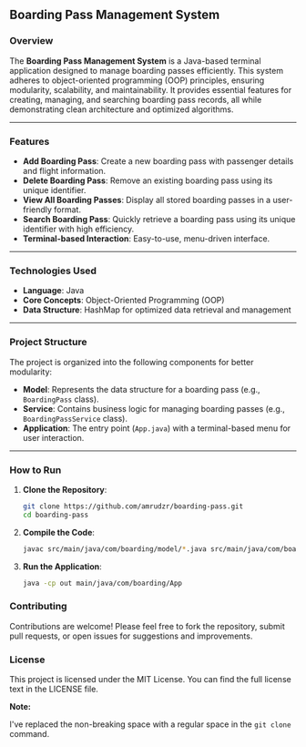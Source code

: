 ## Boarding Pass Management System

### **Overview**

The **Boarding Pass Management System** is a Java-based terminal application designed to manage boarding passes efficiently. This system adheres to object-oriented programming (OOP) principles, ensuring modularity, scalability, and maintainability. It provides essential features for creating, managing, and searching boarding pass records, all while demonstrating clean architecture and optimized algorithms.

---

### **Features**

- **Add Boarding Pass**: Create a new boarding pass with passenger details and flight information.
- **Delete Boarding Pass**: Remove an existing boarding pass using its unique identifier.
- **View All Boarding Passes**: Display all stored boarding passes in a user-friendly format.
- **Search Boarding Pass**: Quickly retrieve a boarding pass using its unique identifier with high efficiency.
- **Terminal-based Interaction**: Easy-to-use, menu-driven interface.

---

### **Technologies Used**

- **Language**: Java
- **Core Concepts**: Object-Oriented Programming (OOP)
- **Data Structure**: HashMap for optimized data retrieval and management

---

### **Project Structure**

The project is organized into the following components for better modularity:

- **Model**: Represents the data structure for a boarding pass (e.g., `BoardingPass` class).
- **Service**: Contains business logic for managing boarding passes (e.g., `BoardingPassService` class).
- **Application**: The entry point (`App.java`) with a terminal-based menu for user interaction.

---

### **How to Run**

1. **Clone the Repository**:

   ```bash
   git clone https://github.com/amrudzr/boarding-pass.git
   cd boarding-pass
   ```

2. **Compile the Code**:

   ```bash
   javac src/main/java/com/boarding/model/*.java src/main/java/com/boarding/service/*.java src/main/java/com/boarding/App.java -d out
   ```

3. **Run the Application**:

   ```bash
   java -cp out main/java/com/boarding/App
   ```

### **Contributing**

Contributions are welcome! Please feel free to fork the repository, submit pull requests, or open issues for suggestions and improvements.

### **License**

This project is licensed under the MIT License.  You can find the full license text in the LICENSE file.

**Note:**

I've replaced the non-breaking space with a regular space in the `git clone` command.
